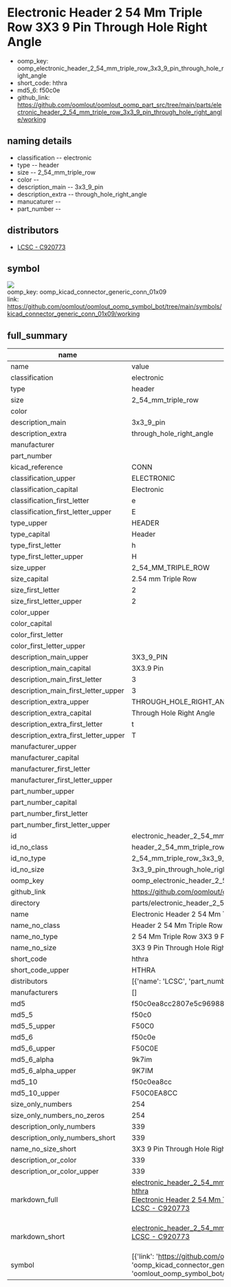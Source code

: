 # Electronic Header 2 54 Mm Triple Row 3X3 9 Pin Through Hole Right Angle

  
* oomp_key: oomp_electronic_header_2_54_mm_triple_row_3x3_9_pin_through_hole_right_angle 
* short_code: hthra
* md5_6: f50c0e  
* github_link: https://github.com/oomlout/oomlout_oomp_part_src/tree/main/parts/electronic_header_2_54_mm_triple_row_3x3_9_pin_through_hole_right_angle/working  
## naming details
* classification -- electronic
* type -- header
* size -- 2_54_mm_triple_row
* color -- 
* description_main -- 3x3_9_pin
* description_extra -- through_hole_right_angle
* manucaturer -- 
* part_number -- 

## distributors
* [LCSC - C920773](https://lcsc.com/product-detail/C920773.html)   


## symbol

![](symbol/{index}/working/working_600.png)  
oomp_key: oomp_kicad_connector_generic_conn_01x09  
link: https://github.com/oomlout/oomlout_oomp_symbol_bot/tree/main/symbols/kicad_connector_generic_conn_01x09/working  


## full_summary
| name | value | 
| --- | --- | 
| name | value | 
| classification | electronic | 
| type | header | 
| size | 2_54_mm_triple_row | 
| color |  | 
| description_main | 3x3_9_pin | 
| description_extra | through_hole_right_angle | 
| manufacturer |  | 
| part_number |  | 
| kicad_reference | CONN | 
| classification_upper | ELECTRONIC | 
| classification_capital | Electronic | 
| classification_first_letter | e | 
| classification_first_letter_upper | E | 
| type_upper | HEADER | 
| type_capital | Header | 
| type_first_letter | h | 
| type_first_letter_upper | H | 
| size_upper | 2_54_MM_TRIPLE_ROW | 
| size_capital | 2.54 mm Triple Row | 
| size_first_letter | 2 | 
| size_first_letter_upper | 2 | 
| color_upper |  | 
| color_capital |  | 
| color_first_letter |  | 
| color_first_letter_upper |  | 
| description_main_upper | 3X3_9_PIN | 
| description_main_capital | 3X3.9 Pin | 
| description_main_first_letter | 3 | 
| description_main_first_letter_upper | 3 | 
| description_extra_upper | THROUGH_HOLE_RIGHT_ANGLE | 
| description_extra_capital | Through Hole Right Angle | 
| description_extra_first_letter | t | 
| description_extra_first_letter_upper | T | 
| manufacturer_upper |  | 
| manufacturer_capital |  | 
| manufacturer_first_letter |  | 
| manufacturer_first_letter_upper |  | 
| part_number_upper |  | 
| part_number_capital |  | 
| part_number_first_letter |  | 
| part_number_first_letter_upper |  | 
| id | electronic_header_2_54_mm_triple_row_3x3_9_pin_through_hole_right_angle | 
| id_no_class | header_2_54_mm_triple_row_3x3_9_pin_through_hole_right_angle | 
| id_no_type | 2_54_mm_triple_row_3x3_9_pin_through_hole_right_angle | 
| id_no_size | 3x3_9_pin_through_hole_right_angle | 
| oomp_key | oomp_electronic_header_2_54_mm_triple_row_3x3_9_pin_through_hole_right_angle | 
| github_link | https://github.com/oomlout/oomlout_oomp_part_src/tree/main/parts/electronic_header_2_54_mm_triple_row_3x3_9_pin_through_hole_right_angle/working | 
| directory | parts/electronic_header_2_54_mm_triple_row_3x3_9_pin_through_hole_right_angle | 
| name | Electronic Header 2 54 Mm Triple Row 3X3 9 Pin Through Hole Right Angle | 
| name_no_class | Header 2 54 Mm Triple Row 3X3 9 Pin Through Hole Right Angle | 
| name_no_type | 2 54 Mm Triple Row 3X3 9 Pin Through Hole Right Angle | 
| name_no_size | 3X3 9 Pin Through Hole Right Angle | 
| short_code | hthra | 
| short_code_upper | HTHRA | 
| distributors | [{'name': 'LCSC', 'part_number': 'C920773', 'link': 'https://lcsc.com/product-detail/C920773.html', 'id': 'distributor_lcsc'}] | 
| manufacturers | [] | 
| md5 | f50c0ea8cc2807e5c969886149cae609 | 
| md5_5 | f50c0 | 
| md5_5_upper | F50C0 | 
| md5_6 | f50c0e | 
| md5_6_upper | F50C0E | 
| md5_6_alpha | 9k7im | 
| md5_6_alpha_upper | 9K7IM | 
| md5_10 | f50c0ea8cc | 
| md5_10_upper | F50C0EA8CC | 
| size_only_numbers | 254 | 
| size_only_numbers_no_zeros | 254 | 
| description_only_numbers | 339 | 
| description_only_numbers_short | 339 | 
| name_no_size_short | 3X3 9 Pin Through Hole Right Angle | 
| description_or_color | 339 | 
| description_or_color_upper | 339 | 
| markdown_full | [electronic_header_2_54_mm_triple_row_3x3_9_pin_through_hole_right_angle](https://github.com/oomlout/oomlout_oomp_part_src/tree/main/parts/electronic_header_2_54_mm_triple_row_3x3_9_pin_through_hole_right_angle/working)<br>[hthra](https://github.com/oomlout/oomlout_oomp_part_src/tree/main/parts/electronic_header_2_54_mm_triple_row_3x3_9_pin_through_hole_right_angle/working)<br>[Electronic Header 2 54 Mm Triple Row 3X3 9 Pin Through Hole Right Angle](https://github.com/oomlout/oomlout_oomp_part_src/tree/main/parts/electronic_header_2_54_mm_triple_row_3x3_9_pin_through_hole_right_angle/working)<br>[LCSC - C920773<br>](https://lcsc.com/product-detail/C920773.html)<br> | 
| markdown_short | [electronic_header_2_54_mm_triple_row_3x3_9_pin_through_hole_right_angle](https://github.com/oomlout/oomlout_oomp_part_src/tree/main/parts/electronic_header_2_54_mm_triple_row_3x3_9_pin_through_hole_right_angle/working)<br>[LCSC - C920773<br>](https://lcsc.com/product-detail/C920773.html)<br> | 
| symbol | [{'link': 'https://github.com/oomlout/oomlout_oomp_symbol_bot/tree/main/symbols/kicad_connector_generic_conn_01x09', 'oomp_key': 'oomp_kicad_connector_generic_conn_01x09', 'directory': 'oomlout_oomp_symbol_bot/symbols/kicad_connector_generic_conn_01x09//working/working.kicad_sym', 'index': 0}] | 
